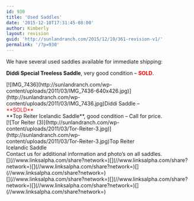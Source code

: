 ```yaml
---
id: 930
title: 'Used Saddles'
date: '2015-12-10T17:31:45-08:00'
author: Kimberly
layout: revision
guid: 'http://sunlandranch.com/2015/12/10/361-revision-v1/'
permalink: '/?p=930'
---
```


We have several used saddles available for immediate shipping:

**Diddi Special Treeless Saddle**, very good condition – <span style="color: #ff0000;">**SOLD**</span>.

<div class="wp-caption alignnone" id="attachment_802" style="width: 394px">[![IMG_7436](http://sunlandranch.com/wp-content/uploads/2011/03/IMG_7436-640x426.jpg)](http://sunlandranch.com/wp-content/uploads/2011/03/IMG_7436.jpg)Diddi Saddle – <span style="color: #ff0000;">**SOLD**</span>

</div>**Top Reiter Icelandic Saddle**, good condition – Call for price.

<div class="wp-caption alignnone" id="attachment_836" style="width: 394px">[![Tor Reiter (3)](http://sunlandranch.com/wp-content/uploads/2011/03/Tor-Reiter-3.jpg)](http://sunlandranch.com/wp-content/uploads/2011/03/Tor-Reiter-3.jpg)Top Reiter Icelandic Saddle

</div>Contact us for additional information and photo’s on all saddles.

<div class="linksalpha_container linksalpha_app_3" data-counters="1" data-size="regular" data-style="square" data-title="Used Saddles" data-url="https://www.sunlandranch.com/?p=930">[](//www.linksalpha.com/share?network=)[](//www.linksalpha.com/share?network=)[](//www.linksalpha.com/share?network=)[](//www.linksalpha.com/share?network=)</div><div class="linksalpha_container linksalpha_app_7" data-position="" data-title="Used Saddles" data-url="https://www.sunlandranch.com/?p=930">[](//www.linksalpha.com/share?network=)[](//www.linksalpha.com/share?network=)[](//www.linksalpha.com/share?network=)[](//www.linksalpha.com/share?network=)</div>